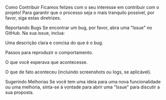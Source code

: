 Como Contribuir
Ficamos felizes com o seu interesse em contribuir com o projeto! Para garantir que o processo seja o mais tranquilo possível, por favor, siga estas diretrizes.

Reportando Bugs
Se encontrar um bug, por favor, abra uma "Issue" no GitHub. Na sua issue, inclua:

Uma descrição clara e concisa do que é o bug.

Passos para reproduzir o comportamento.

O que você esperava que acontecesse.

O que de fato aconteceu (incluindo screenshots ou logs, se aplicável).

Sugerindo Melhorias
Se você tem uma ideia para uma nova funcionalidade ou uma melhoria, sinta-se à vontade para abrir uma "Issue" para discutir a sua proposta.
